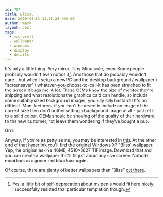 ```yaml
---
id: 707
title: Bliss.
date: 2009-09-23 15:09:28 +00:00
author: mark
layout: post
tags:
  - microsoft
  - wallpaper
  - windows
  - display
  - details
---
```

It's only a little thing. Very minor. Tiny. Minuscule, even. Some people probably wouldn't even notice it[^fn-teenytiny]. And those that do probably wouldn't care&#8230; but when i setup a new PC and the desktop background / wallpaper / "screensaver" / whatever-you-choose-to-call-it has been stretched to fit the screen it bugs me. A lot. These OEMs know the size of monitor they're shipping and what resolutions the graphics card can handle, so include some suitably sized background images, you silly silly bastards! It's not difficult. Manufacturers, if you can't be arsed to include an image of the correct size then don't bother setting a background image at all &#8211; just set it to a solid colour. OEMs should be showing off the quality of their hardware to the new customer, not leave them wondering if they've bought a pup.

Grrr.

Anyway, if you're as petty as me, you may be interested in [this](http://mediaserver.ts.fujitsu.com/mediaserver/clientview/server/marcom/index.cfm?itemsperPage=36&fuseaction=list&page=1&fid=S2506&search=false&CFID=949080&CFToken=96324357). At the other end of that hyperlink you'll find the original Windows XP "Bliss" wallpaper. Yep, the original as-in a 46MB, 4510&#215;3627 TIF image. Download that and you can create a wallpaper that'll fit just about any size screen. Nobody need look at a green and blue fuzz again.

Of course, there are plenty of better wallpapers than &#8220;Bliss&#8221; [out there](http://mandolux.com/)&#8230;

[^fn-teenytiny]: Yes, a little bit of self-deprecation about my penis would fit here nicely. I successfully resisted that particular temptation though.
